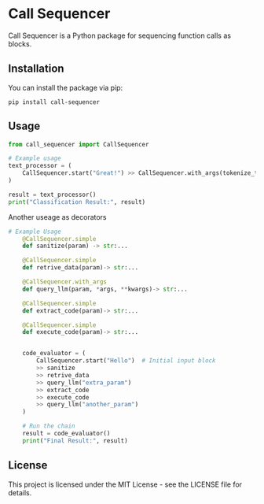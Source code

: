 # Call Sequencer

Call Sequencer is a Python package for sequencing function calls as blocks.

## Installation

You can install the package via pip:

```
pip install call-sequencer
```

## Usage

```python
from call_sequencer import CallSequencer

# Example usage
text_processor = (
    CallSequencer.start("Great!") >> CallSequencer.with_args(tokenize_text)(delimiter=" ") >> CallSequencer.simple(embed_tokens) >> CallSequencer.simple(classify_embeddings)
)

result = text_processor()
print("Classification Result:", result)
```
Another useage as decorators
```python
# Example Usage
    @CallSequencer.simple
    def sanitize(param) -> str:...

    @CallSequencer.simple
    def retrive_data(param)-> str:...

    @CallSequencer.with_args
    def query_llm(param, *args, **kwargs)-> str:...

    @CallSequencer.simple
    def extract_code(param)-> str:...

    @CallSequencer.simple
    def execute_code(param)-> str:...


    code_evaluator = (
        CallSequencer.start("Hello")  # Initial input block
        >> sanitize
        >> retrive_data
        >> query_llm("extra_param")
        >> extract_code
        >> execute_code
        >> query_llm("another_param")
    )

    # Run the chain
    result = code_evaluator()
    print("Final Result:", result)

```

## License

This project is licensed under the MIT License - see the LICENSE file for details.
